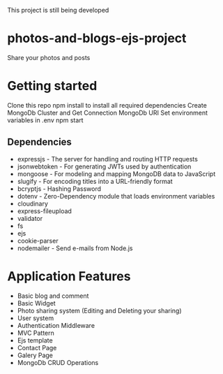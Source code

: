 This project is still being developed

# photos-and-blogs-ejs-project
Share your photos and posts



# Getting started

Clone this repo
npm install to install all required dependencies
Create MongoDb Cluster and Get Connection MongoDb URI
Set environment variables in .env 
npm start

## Dependencies

- expressjs - The server for handling and routing HTTP requests
- jsonwebtoken - For generating JWTs used by authentication
- mongoose - For modeling and mapping MongoDB data to JavaScript
- slugify - For encoding titles into a URL-friendly format
- bcryptjs - Hashing Password
- dotenv - Zero-Dependency module that loads environment variables
- cloudinary 
- express-fileupload
- validator
- fs
- ejs
- cookie-parser
- nodemailer - Send e-mails from Node.js
 

# Application Features
- Basic blog and comment 
- Basic Widget 
- Photo sharing system (Editing and Deleting your sharing)
- User system 
- Authentication Middleware
- MVC Pattern
- Ejs template
- Contact Page
- Galery Page
- MongoDb CRUD Operations

